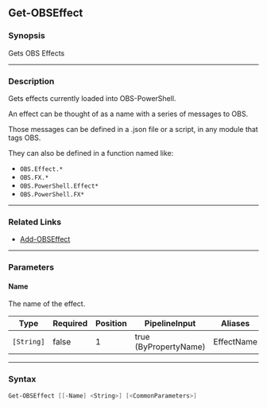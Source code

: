 Get-OBSEffect
-------------




### Synopsis
Gets OBS Effects



---


### Description

Gets effects currently loaded into OBS-PowerShell.

An effect can be thought of as a name with a series of messages to OBS.

Those messages can be defined in a .json file or a script, in any module that tags OBS.

They can also be defined in a function named like:

* `OBS.Effect.*`
* `OBS.FX.*`
* `OBS.PowerShell.Effect*`
* `OBS.PowerShell.FX*`



---


### Related Links
* [Add-OBSEffect](Add-OBSEffect.md)





---


### Parameters
#### **Name**

The name of the effect.






|Type      |Required|Position|PipelineInput        |Aliases   |
|----------|--------|--------|---------------------|----------|
|`[String]`|false   |1       |true (ByPropertyName)|EffectName|





---


### Syntax
```PowerShell
Get-OBSEffect [[-Name] <String>] [<CommonParameters>]
```
